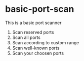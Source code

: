 # basic-port-scan
This is a basic port scanner
  1. Scan reserved ports
  2. Scan all ports
  3. Scan according to custom range
  4. Scan well-known ports
  5. Scan your choosen ports

